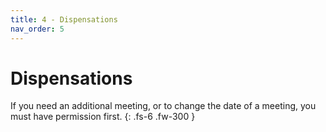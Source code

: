 ```yaml
---
title: 4 - Dispensations
nav_order: 5
---
```


# Dispensations

If you need an additional meeting, or to change the date of a meeting, you must have permission first.
{: .fs-6 .fw-300 }
